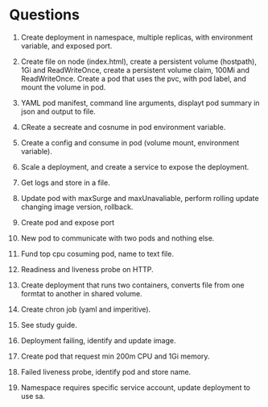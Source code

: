 # Questions

1. Create deployment in namespace, multiple replicas, with environment variable, and exposed port.

2. Create file on node (index.html), create a persistent volume (hostpath), 1Gi and ReadWriteOnce, create a persistent volume claim, 100Mi and ReadWriteOnce. Create a pod that uses the pvc, with pod label, and mount the volume in pod. 

3. YAML pod manifest, command line arguments, displayt pod summary in json and output to file.

4. CReate a secreate and cosnume in pod environment variable. 

5. Create a config and consume in pod (volume mount, environment variable).

6. Scale a deployment, and create a service to expose the deployment.

7. Get logs and store in a file.

8. Update pod with maxSurge and maxUnavaliable, perform rolling update changing image version, rollback. 

9. Create pod and expose port

10. New pod to communicate with two pods and nothing else.

11. Fund top cpu cosuming pod, name to text file.

12. Readiness and liveness probe on HTTP.

13. Create deployment that runs two containers, converts file from one formtat to another in shared volume.

14. Create chron job (yaml and imperitive).

15. See study guide.

16. Deployment failing, identify and update image.

17. Create pod that request min 200m CPU and 1Gi memory.

18. Failed liveness probe, identify pod and store name.

19. Namespace requires specific service account, update deployment to use sa.